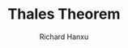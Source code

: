 ---
layout: lesson
title: Thales Theorem
author: Richard Hanxu
parent: Circle Geometry
grand_parent: Geometry  
video_id: 1KOERb6Bea0
nav_order: 2
---